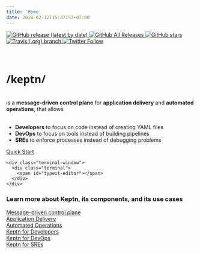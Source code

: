 ```yaml
---
title: 'Home'
date: 2018-02-12T15:37:57+07:00
---
```

<div class="row">
  <div class="col-md-12">
      <div class="btn-group" role="group" aria-label="Basic example">
        <a class="btn" href=" https://github.com/keptn/keptn/releases/">
        <img alt="GitHub release (latest by date)" src="https://img.shields.io/github/v/release/keptn/keptn?label=latest%20release&logo=github&logoColor=white">
        </a>
        <a class="btn" href="https://github.com/keptn/keptn">
          <img alt="GitHub All Releases" src="https://img.shields.io/github/downloads/keptn/keptn/total?logo=github&logoColor=white">
        </a>
        <a class="btn" href="https://github.com/keptn/keptn">
          <img alt="GitHub stars" src="https://img.shields.io/github/stars/keptn/keptn?logo=github&logoColor=white">
        </a>
        <a class="btn" href="https://travis-ci.org/keptn/keptn">
          <img alt="Travis (.org) branch" src="https://img.shields.io/travis/keptn/keptn/master?logo=travis&logoColor=white">
        </a>
        <a class="btn" href="https://twitter.com/keptnProject">
          <img alt="Twitter Follow" src="https://img.shields.io/twitter/follow/keptnProject">
        </a>
      </div>
  </div>
</div>
<br/><br/>
<div class="row">
  <div class="col-md-6 pb-sm-2">
    <h1 style="font-family: lora, 'Open Sans', Arial, sans-serif, -apple-system">/keptn/</h1>
    <br>
    is a <strong>message-driven control plane</strong> for <strong>application delivery</strong> and <strong>automated operations</strong>, that allows
    <br>
    <br>
    <ul>
      <li><strong>Developers</strong> to focus on code instead of creating YAML files</li>
      <li><strong>DevOps</strong> to focus on tools instead of building pipelines</li>
      <li><strong>SREs</strong> to enforce processes instead of debugging problems</li>
    </ul>
    <a href="/docs/quickstart/" class="mt-2 btn btn-primary btn-block">Quick Start</a>
  </div>
  <div class="col-md-6">

    <div class="terminal-window">
      <div class="terminal">
        <span id="typeit-editor"></span>
      </div>
    </div>

  </div>
</div>
<div class="row">
  <div class="col-md-12">
      <h3>Learn more about Keptn, its components, and its use cases</h3>
  </div>
</div>
<div class="row">
  <div class="col">
    <a href="#control_plane">
      <div class="btnarea">
        Message-driven control plane
      </div>
    </a>
  </div>
  <div class="col">
    <a href="#application_delivery">
      <div class="btnarea">
        Application Delivery
      </div>
    </a>
  </div>
  <div class="col">
    <a href="#automated_operations">
      <div class="btnarea">
        Automated Operations
      </div>
    </a>
  </div>
  <div class="col">
    <a href="#controlplane">
      <div class="btnarea">
        Keptn for Developers
      </div>
    </a>
  </div>
  <div class="col">
    <a href="#controlplane">
      <div class="btnarea">
        Keptn for DevOps
      </div>
    </a>
  </div>
  <div class="col">
    <a href="#controlplane">
      <div class="btnarea">
        Keptn for SREs<br/><br/>
      </div>
    </a>
  </div>
</div>